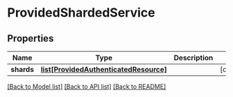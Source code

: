 # ProvidedShardedService

## Properties
Name | Type | Description | Notes
------------ | ------------- | ------------- | -------------
**shards** | [**list[ProvidedAuthenticatedResource]**](ProvidedAuthenticatedResource.md) |  | [optional] 

[[Back to Model list]](../README.md#documentation-for-models) [[Back to API list]](../README.md#documentation-for-api-endpoints) [[Back to README]](../README.md)


